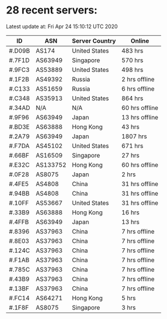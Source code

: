 # 28 recent servers:

Latest update at: Fri Apr 24 15:10:12 UTC 2020

| ID | ASN | Server Country | Online |
| -- | --- | -------------- | ------ |
| #.D09B | AS174 | United States | 483 hrs |
| #.7F1D | AS63949 | Singapore | 570 hrs |
| #.9FC3 | AS53889 | United States | 498 hrs |
| #.1F2B | AS49392 | Russia | 2 hrs offline |
| #.C133 | AS51659 | Russia | 6 hrs offline |
| #.C348 | AS35913 | United States | 864 hrs |
| #.34AD | N/A | N/A | 60 hrs offline |
| #.9F96 | AS63949 | Japan | 13 hrs offline |
| #.BD3E | AS63888 | Hong Kong | 43 hrs |
| #.2A79 | AS63949 | Japan | 1807 hrs |
| #.F7DA | AS45102 | United States | 671 hrs |
| #.66BF | AS16509 | Singapore | 27 hrs |
| #.E32C | AS133752 | Hong Kong | 60 hrs offline |
| #.0F28 | AS8075 | Japan | 2 hrs |
| #.4FE5 | AS4808 | China | 31 hrs offline |
| #.94BB | AS4808 | China | 31 hrs offline |
| #.10FF | AS53667 | United States | 31 hrs offline |
| #.33B9 | AS63888 | Hong Kong | 16 hrs |
| #.4FFB | AS63949 | Japan | 13 hrs |
| #.8396 | AS37963 | China | 7 hrs offline |
| #.8E03 | AS37963 | China | 7 hrs offline |
| #.124C | AS37963 | China | 7 hrs offline |
| #.F1AB | AS37963 | China | 7 hrs offline |
| #.785C | AS37963 | China | 7 hrs offline |
| #.43B9 | AS37963 | China | 7 hrs offline |
| #.13BF | AS37963 | China | 7 hrs offline |
| #.FC14 | AS64271 | Hong Kong | 5 hrs |
| #.1F8F | AS8075 | Singapore | 3 hrs |

